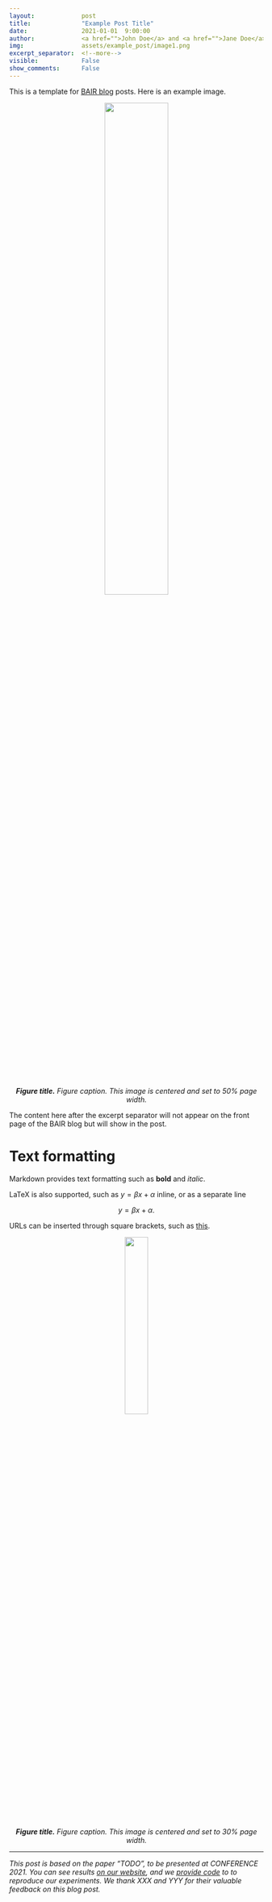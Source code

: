 ```yaml
---
layout:             post
title:              "Example Post Title"
date:               2021-01-01  9:00:00
author:             <a href="">John Doe</a> and <a href="">Jane Doe</a>
img:                assets/example_post/image1.png
excerpt_separator:  <!--more-->
visible:            False
show_comments:      False
---
```


<!--
These are comments in HTML. The above header text is needed to format the
title, authors, etc. The "example_post" is an example representative image (not
GIF) that we use for each post for tweeting (see below as well) and for the
emails to subscribers. Please provide this image (and any other images and
GIFs) in the blog to the BAIR Blog editors directly.

The text directly below gets tweets to work. Please adjust according to your
post.

The `static/blog` directory is a location on the blog server which permanently
stores the images/GIFs in BAIR Blog posts. Each post has a subdirectory under
this for its images (titled `example_post` here, please change).

Keeping the post visbility as False will mean the post is only accessible if
you know the exact URL.

You can also turn on Disqus comments, but we recommend disabling this feature.
-->

<!-- twitter -->
<meta name="twitter:title" content="Example Post Title">
<meta name="twitter:card" content="summary_large_image">
<meta name="twitter:image" content="https://bair.berkeley.edu/static/blog/example_post/image1.png">

<meta name="keywords" content="keyword1, keyword2">
<meta name="description" content="The BAIR Blog">
<meta name="author" content="John Doe, Jane Doe">

<!--
The actual text for the post content appears below.  Text will appear on the
homepage, i.e., https://bair.berkeley.edu/blog/ but we only show part of the
posts on the homepage. The rest is accessed via clicking 'Continue'. This is
enforced with the `more` excerpt separator.
-->

This is a template for [BAIR blog][1] posts. Here is an example image.

<p style="text-align:center;">
<img src="https://bair.berkeley.edu/static/blog/example_post/image1.png" width="50%">
<br>
<i><b>Figure title.</b> Figure caption. This image is centered and set to 50%
page width.</i>
</p>

<!--more-->

The content here after the excerpt separator will not appear on the front page
of the BAIR blog but will show in the post.

# Text formatting

Markdown provides text formatting such as **bold** and *italic*.

LaTeX is also supported, such as $y = \beta x + \alpha$ inline, or as a separate
line

$$y = \beta x + \alpha.$$

URLs can be inserted through square brackets, such as [this][1].

<p style="text-align:center;">
<img src="https://bair.berkeley.edu/static/blog/example_post/image2.png" width="30%">
<br>
<i><b>Figure title.</b> Figure caption. This image is centered and set to 30%
page width.</i>
</p>

<hr>

<i>This post is based on the paper “TODO”, to be presented at CONFERENCE 2021. You
can see results [on our website][2], and we [provide code][3] to to reproduce
our experiments. We thank XXX and YYY for their valuable feedback on this blog
post.</i>

[1]:https://bair.berkeley.edu/blog/
[2]:https://www.google.com/
[3]:https://github.com/
